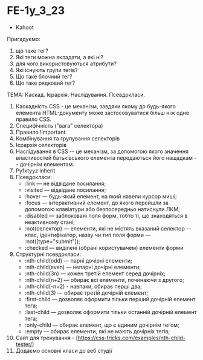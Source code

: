 # FE-1y_3_23

- Kahoot

Пригадуємо:

1. що таке тег?
2. Які теги можна вкладати, а які ні?
3. для чого використовуються атрибути?
4. Які існують групи тегів?
5. Що таке блочний тег?
6. Що таке рядковий тег?

ТЕМА: Каскад. Ієрархія. Наслідування. Псевдокласи.

1. Каскадність CSS - це механізм, завдяки якому до будь-якого елемента
   HTML-документу може застосовуватися більш ніж одне правило CSS.
2. Специфічність ("вага" селектора)
3. Правило !important
4. Комбінування та групування селекторів
5. Ієрархія селекторів
6. Наслідування в CSS -- це механізм, за допомогою якого значення властивостей
   батьківського елемента передаються його нащадкам -- дочірнім елементам.
7. Pyfxtyyz inherit
8. Псевдокласи:
   - :link — не відвідане посилання;
   - :visited — відвідане посилання;
   - :hover — будь-який елемент, на який навели курсор миші;
   - :focus — інтерактивний елемент, до якого перейшли за допомогою клавіатури
     або безпосередньо натиснули ЛКМ;
   - :disabled — заблоковані поля форм, тобто ті, що знаходяться в неактивному
     стані;
   - :not(селектор) — елементи, які не містять вказаний селектор -- клас,
     ідентифікатор, назву чи тип поля форми — :not([type="submit"]);
   - :checked — виділені (обрані користувачем) елементи форми
9. Структурні псевдокласи:
   - :nth-child(odd) — парні дочірні елементи;
   - :nth-child(even) — непарні дочірні елементи;
   - :nth-child(3n) — кожен третій елемент серед дочірніх;
   - :nth-child(n+2) — обирає всі елементи, починаючи з другого;
   - :nth-child(-n+2) - навпаки, обирає перші два;
   - :nth-child(3) — обирає третій дочірній елемент;
   - :first-child — дозволяє оформити тільки перший дочірній елемент тега;
   - :last-child — дозволяє оформити тільки останній дочірній елемент тега;
   - :only-child — обирає елемент, що є єдиним дочірнім тегом;
   - :empty — обирає елементи, які не мають дочірніх тегів;
10. Сайт для тренування - [https://css-tricks.com/examples/nth-child-tester/]
11. Додаємо основні класи до веб студії
